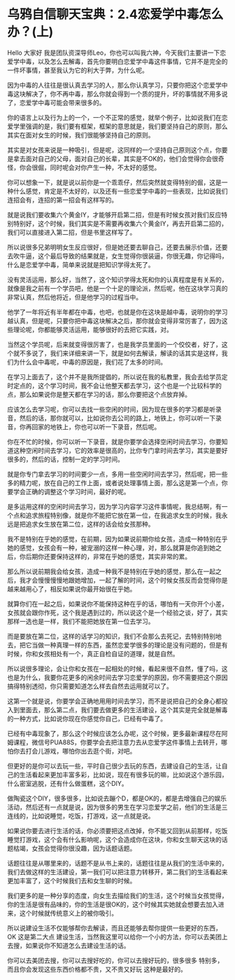 # 乌鸦自信聊天宝典：2.4恋爱学中毒怎么办？(上)

Hello 大家好 我是团队资深导师Leo，你也可以叫我六神，今天我们主要讲一下恋爱学中毒，以及怎么去解毒，首先你要明白恋爱学中毒这件事情，它并不是完全的一件坏事情，甚至我认为它的利大于弊，为什么呢。

因为中毒的人往往是很认真去学习的人，那么你认真学习，只要你把这个恋爱学中毒这块解决了，你不再中毒，那么你就会得到一个质的提升，坏的事情就不用多说了，恋爱学中毒可能会带来很多的。

你的语言上以及行为上的一个，一个不正常的感觉，就举个例子，比如说我们在恋爱学里强调的是，我们要有框架，框架的意思就是，我们要坚持自己的原则，那么其实在面对女生的时候，我们很能够坚持自己的原则。

其实是对女孩来说是一种吸引，但是呢，这同样的一个坚持自己原则这个点，你要是拿去面对自己的父母，面对自己的长辈，其实是不OK的，他们会觉得你会很奇怪，你会很倔，同时呢会对你产生一种，不太好的感觉。

你可以想象一下，就是说以前你是一个乖乖仔，然后突然就变得特别的倔，这是一种什么感觉，肯定是不太好的，以及还有一些恋爱学中毒的一些表现，比如说我们连招会有，连招的第一招会有这样写的。

就是说我们要收集六个黄金IY，才能够开启第二招，但是有时候女孩对我们反应特别特别好，这个时候，我们其实是不需要再收集六个黄金IY，再去开启第二招的，我们可以直接进入第二招，但是书里这样写了。

所以说很多兄弟明明女生反应很好，但是她还要去聊自己，还要去展示价值，还要去吹牛逼，这个最后导致的结果就是，女生觉得你很装逼，你很无趣，你记得吗，什么是恋爱学中毒，简单来说就是把知识学得太死了。

没有灵活运用，那么好，当然了，这个知识学得太死和你的认真程度是有关系的，就像是我之前有一个学员吧，他是一个十足的理论派，然后呢，他在这块学习真的非常认真，然后他将近，但是他学习的过程当中。

他学了一年将近有半年都在中毒，也吧，也就是你在这块是越中毒，说明你的学习越认真，但是呢，只要你把中毒这块解决之后，那你就会变得非常厉害了，因为这些理论呢，你都能够灵活运用，能够很好的去把它实践，对。

当然这个学员呢，后来就变得很厉害了，也是我学员里面的一个佼佼者，好了，这个就不多说了，我们来详细来讲一下，就是如何去解读，解读的话其实是这样，我们为什么会中毒呢，中毒的原因是，我们花了太多的时间。

在学习上面去了，这个并不是我所提倡的，所以说在我的私教里，我会去给学员定时定点的，这个学习时间，我不会让他整天都去学习，这个也是一个比较科学的点，那么如果说你是整天都在学习的话，那么你要把这个点放弃掉。

应该怎么去学习呢，你可以去找一些空闲的时间，因为现在很多的学习都是听录音，然后的话，那你就可以，比如说你去公司的路上，地铁上，你可以听一下录音，你再回家的地铁上，你也可以听一下录音，然后呢。

你在不忙的时候，你可以听一下录音，就是你要学会选择空闲时间去学习，你要知道这种空闲时间去学习，它的效率是很高的，比你专门拿时间去学习，其实是要好很多的，然后的话，控制一定的学习时间。

就是你专门拿去学习的时间要少一点，多用一些空闲时间去学习，然后呢，把一些多的精力呢，放在自己的工作上面，或者说处理事情上面，那么这是第一个点，你要学会正确的调整这个学习时间，最好的呢。

是多运用这样的空闲时间去学习，因为学习内容学习这件事情呢，我总结啊，有一个点和追求旅程特别像，就是你不能把它放在第一位，在我追求女生的时候，我永远是把追求女生放在第二位，这样的话会给女孩那种。

我不是特别在乎她的感觉，在前期，因为如果说前期你给女孩，造成一种特别在乎她的感觉，女孩会有一种，被宠溺的这样一种心理，对，那么就算是你追到她之后，你后期你还要保持这样的，非常在乎她的感觉，其实非常的累。

那么所以说前期我会给女孩，造成一种我不是特别在乎她的感觉，那么在一起之后，我才会慢慢慢慢地跟她增加，一起了解的时间，这个时候女孩反而会觉得你是越来越用心了，相反如果说你最开始很在乎她。

就算你们在一起之后，如果说你不能保持这种在乎的话，哪怕有一天你开个小差，女孩就会跟你作死，这个我是遇到过的，所以说这个是一个经验之谈，好了，其实那样一选也是一样，我们不能把她放在第一位去学习。

而是要放在第二位，这样的话学习的知识，我们不会那么去死记，去特别特别地去，把它当做一种真理一样的东西，虽然恋爱学很多的理论是没有问题的，但是有时候，你和女孩相处有一个，真正自检自证的道理，就是自然。

所以说很多理论，会让你和女孩在一起相处的时候，看起来很不自然，懂了吗，这也是为什么，我要你花更多的闲余时间去学习恋爱学的原因，你不需要把这个原因搞得特别透彻，你只需要知道怎么样去自然去运用就可以了。

这第一个就是说，你要学会正确地用用时间去学习，而不是说把自己的全身心都投入到里面去，那么第二点，我们要去做更多的生活建设，这个其实是完全就是解毒的一种方式，比如说你现在你感觉你自己，已经有中毒了。

已经有中毒现象了，那么这个时候应该怎么办呢，这个时候，更多最新课程尽在阿姆课程，微信号PUA88S，你要学会去把注意力去从恋爱学这件事情上去转开，哪怕你去打会儿游戏，哪怕你出去逛个街，对吧。

但更好的是你可以去玩一些，平时自己很少去玩的东西，去建设自己的生活，让自己的生活看起来更加丰富多彩，比如说，现在有很多玩的嘛，比如说这个游乐园，什么密室逃脱，还有什么做蛋糕，这个DIY。

做陶瓷这个DIY，很多很多，比如说去蹦个D，都是OK的，都是去增强自己的娱乐活动，然后还有一点就是说，因为很多的男生在学习恋爱学之前，他们的生活是三连线的，比如说睡觉，吃饭，打游戏，这一点就是说。

如果说你要去进行生活的话，你必须要把这点改掉，你不能又回到从前那样，吃饭睡觉打游戏，这个会有什么影响呢，这个会造成你在这块，你和女生聊天这块的话题枯竭，女孩会觉得你很没趣，因为话题话题。

话题往往是从哪里来的，话题不是从书上来的，话题往往是从我们的生活中来的，我们去做这样的生活建设，第一我们可以把注意力转移开，第二我们的生活看起来更加丰富了，这个时候我们去和女生聊的时候。

我们更多的是一种分享的态度，向女生去描绘我们的生活，这个时候当女孩觉得，你的生活是很有品味的，你的生活是很OK的，这个时候其实她就会想要去加入进来，这个时候就传统意义上的被你吸引。

所以说建设生活不仅能够帮你去解读，而且还能够去帮你提供一些更好的东西，OK 这是第二大点 建设生活，当然我这里可以给你一个小的方法，你可以去美团上去搜，如果说你不知道怎么去建设生活的话。

你可以去美团去搜，你可以去搜好吃的，你可以去搜好玩的，很多很多 特别多，而且你会发现这些东西价格都不贵，又不贵又好玩 这种是最好的。

